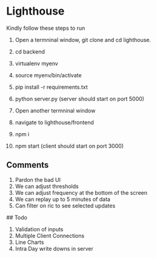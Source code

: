 # Lighthouse

Kindly follow these steps to run

1. Open a termninal window, git clone and cd lighthouse.
2. cd backend
3. virtualenv myenv
4. source myenv/bin/activate
5. pip install -r requirements.txt
6. python server.py (server should start on port 5000)

7. Open another termninal window
8. navigate to lighthouse/frontend
9. npm i
10. npm start (client should start on port 3000)

## Comments

1. Pardon the bad UI 
2. We can adjust thresholds
3. We can adjust frequency at the bottom of the screen
4. We can replay up to 5 minutes of data
5. Can filter on ric to see selected updates

## Todo

1. Validation of inputs
2. Multiple Client Connections
3. Line Charts
4. Intra Day write downs in server
